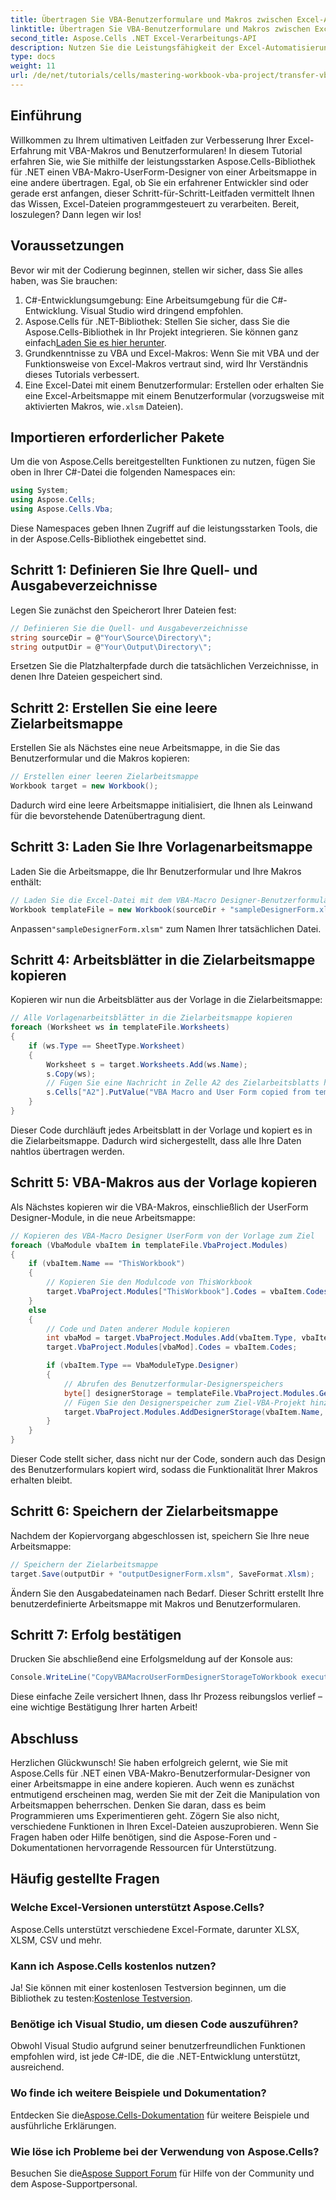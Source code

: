 ```yaml
---
title: Übertragen Sie VBA-Benutzerformulare und Makros zwischen Excel-Arbeitsmappen
linktitle: Übertragen Sie VBA-Benutzerformulare und Makros zwischen Excel-Arbeitsmappen
second_title: Aspose.Cells .NET Excel-Verarbeitungs-API
description: Nutzen Sie die Leistungsfähigkeit der Excel-Automatisierung mit diesem umfassenden Leitfaden zum Übertragen von VBA-Benutzerformularen und Makros zwischen Arbeitsmappen mithilfe von Aspose.Cells für .NET. Perfekt für Anfänger und erfahrene Entwickler.
type: docs
weight: 11
url: /de/net/tutorials/cells/mastering-workbook-vba-project/transfer-vba-user-form-and-macro/
---
```

## Einführung

Willkommen zu Ihrem ultimativen Leitfaden zur Verbesserung Ihrer Excel-Erfahrung mit VBA-Makros und Benutzerformularen! In diesem Tutorial erfahren Sie, wie Sie mithilfe der leistungsstarken Aspose.Cells-Bibliothek für .NET einen VBA-Makro-UserForm-Designer von einer Arbeitsmappe in eine andere übertragen. Egal, ob Sie ein erfahrener Entwickler sind oder gerade erst anfangen, dieser Schritt-für-Schritt-Leitfaden vermittelt Ihnen das Wissen, Excel-Dateien programmgesteuert zu verarbeiten. Bereit, loszulegen? Dann legen wir los!

## Voraussetzungen
Bevor wir mit der Codierung beginnen, stellen wir sicher, dass Sie alles haben, was Sie brauchen:

1. C#-Entwicklungsumgebung: Eine Arbeitsumgebung für die C#-Entwicklung. Visual Studio wird dringend empfohlen.
2.  Aspose.Cells für .NET-Bibliothek: Stellen Sie sicher, dass Sie die Aspose.Cells-Bibliothek in Ihr Projekt integrieren. Sie können ganz einfach[Laden Sie es hier herunter](https://releases.aspose.com/cells/net/).
3. Grundkenntnisse zu VBA und Excel-Makros: Wenn Sie mit VBA und der Funktionsweise von Excel-Makros vertraut sind, wird Ihr Verständnis dieses Tutorials verbessert.
4. Eine Excel-Datei mit einem Benutzerformular: Erstellen oder erhalten Sie eine Excel-Arbeitsmappe mit einem Benutzerformular (vorzugsweise mit aktivierten Makros, wie`.xlsm` Dateien).

## Importieren erforderlicher Pakete
Um die von Aspose.Cells bereitgestellten Funktionen zu nutzen, fügen Sie oben in Ihrer C#-Datei die folgenden Namespaces ein:

```csharp
using System;
using Aspose.Cells;
using Aspose.Cells.Vba;
```

Diese Namespaces geben Ihnen Zugriff auf die leistungsstarken Tools, die in der Aspose.Cells-Bibliothek eingebettet sind.

## Schritt 1: Definieren Sie Ihre Quell- und Ausgabeverzeichnisse
Legen Sie zunächst den Speicherort Ihrer Dateien fest:

```csharp
// Definieren Sie die Quell- und Ausgabeverzeichnisse
string sourceDir = @"Your\Source\Directory\";
string outputDir = @"Your\Output\Directory\";
```

Ersetzen Sie die Platzhalterpfade durch die tatsächlichen Verzeichnisse, in denen Ihre Dateien gespeichert sind.

## Schritt 2: Erstellen Sie eine leere Zielarbeitsmappe
Erstellen Sie als Nächstes eine neue Arbeitsmappe, in die Sie das Benutzerformular und die Makros kopieren:

```csharp
// Erstellen einer leeren Zielarbeitsmappe
Workbook target = new Workbook();
```

Dadurch wird eine leere Arbeitsmappe initialisiert, die Ihnen als Leinwand für die bevorstehende Datenübertragung dient.

## Schritt 3: Laden Sie Ihre Vorlagenarbeitsmappe
Laden Sie die Arbeitsmappe, die Ihr Benutzerformular und Ihre Makros enthält:

```csharp
// Laden Sie die Excel-Datei mit dem VBA-Macro Designer-Benutzerformular
Workbook templateFile = new Workbook(sourceDir + "sampleDesignerForm.xlsm");
```

Anpassen`"sampleDesignerForm.xlsm"` zum Namen Ihrer tatsächlichen Datei.

## Schritt 4: Arbeitsblätter in die Zielarbeitsmappe kopieren
Kopieren wir nun die Arbeitsblätter aus der Vorlage in die Zielarbeitsmappe:

```csharp
// Alle Vorlagenarbeitsblätter in die Zielarbeitsmappe kopieren
foreach (Worksheet ws in templateFile.Worksheets)
{
    if (ws.Type == SheetType.Worksheet)
    {
        Worksheet s = target.Worksheets.Add(ws.Name);
        s.Copy(ws);
        // Fügen Sie eine Nachricht in Zelle A2 des Zielarbeitsblatts hinzu
        s.Cells["A2"].PutValue("VBA Macro and User Form copied from template to target.");
    }
}
```

Dieser Code durchläuft jedes Arbeitsblatt in der Vorlage und kopiert es in die Zielarbeitsmappe. Dadurch wird sichergestellt, dass alle Ihre Daten nahtlos übertragen werden.

## Schritt 5: VBA-Makros aus der Vorlage kopieren
Als Nächstes kopieren wir die VBA-Makros, einschließlich der UserForm Designer-Module, in die neue Arbeitsmappe:

```csharp
// Kopieren des VBA-Macro Designer UserForm von der Vorlage zum Ziel
foreach (VbaModule vbaItem in templateFile.VbaProject.Modules)
{
    if (vbaItem.Name == "ThisWorkbook")
    {
        // Kopieren Sie den Modulcode von ThisWorkbook
        target.VbaProject.Modules["ThisWorkbook"].Codes = vbaItem.Codes;
    }
    else
    {
        // Code und Daten anderer Module kopieren
        int vbaMod = target.VbaProject.Modules.Add(vbaItem.Type, vbaItem.Name);
        target.VbaProject.Modules[vbaMod].Codes = vbaItem.Codes;

        if (vbaItem.Type == VbaModuleType.Designer)
        {
            // Abrufen des Benutzerformular-Designerspeichers
            byte[] designerStorage = templateFile.VbaProject.Modules.GetDesignerStorage(vbaItem.Name);
            // Fügen Sie den Designerspeicher zum Ziel-VBA-Projekt hinzu
            target.VbaProject.Modules.AddDesignerStorage(vbaItem.Name, designerStorage);
        }
    }
}
```

Dieser Code stellt sicher, dass nicht nur der Code, sondern auch das Design des Benutzerformulars kopiert wird, sodass die Funktionalität Ihrer Makros erhalten bleibt.

## Schritt 6: Speichern der Zielarbeitsmappe
Nachdem der Kopiervorgang abgeschlossen ist, speichern Sie Ihre neue Arbeitsmappe:

```csharp
// Speichern der Zielarbeitsmappe
target.Save(outputDir + "outputDesignerForm.xlsm", SaveFormat.Xlsm);
```

Ändern Sie den Ausgabedateinamen nach Bedarf. Dieser Schritt erstellt Ihre benutzerdefinierte Arbeitsmappe mit Makros und Benutzerformularen.

## Schritt 7: Erfolg bestätigen
Drucken Sie abschließend eine Erfolgsmeldung auf der Konsole aus:

```csharp
Console.WriteLine("CopyVBAMacroUserFormDesignerStorageToWorkbook executed successfully.\r\n");
```

Diese einfache Zeile versichert Ihnen, dass Ihr Prozess reibungslos verlief – eine wichtige Bestätigung Ihrer harten Arbeit!

## Abschluss
Herzlichen Glückwunsch! Sie haben erfolgreich gelernt, wie Sie mit Aspose.Cells für .NET einen VBA-Makro-Benutzerformular-Designer von einer Arbeitsmappe in eine andere kopieren. Auch wenn es zunächst entmutigend erscheinen mag, werden Sie mit der Zeit die Manipulation von Arbeitsmappen beherrschen. Denken Sie daran, dass es beim Programmieren ums Experimentieren geht. Zögern Sie also nicht, verschiedene Funktionen in Ihren Excel-Dateien auszuprobieren. Wenn Sie Fragen haben oder Hilfe benötigen, sind die Aspose-Foren und -Dokumentationen hervorragende Ressourcen für Unterstützung.

## Häufig gestellte Fragen

### Welche Excel-Versionen unterstützt Aspose.Cells?
Aspose.Cells unterstützt verschiedene Excel-Formate, darunter XLSX, XLSM, CSV und mehr.

### Kann ich Aspose.Cells kostenlos nutzen?
 Ja! Sie können mit einer kostenlosen Testversion beginnen, um die Bibliothek zu testen:[Kostenlose Testversion](https://releases.aspose.com/).

### Benötige ich Visual Studio, um diesen Code auszuführen?
Obwohl Visual Studio aufgrund seiner benutzerfreundlichen Funktionen empfohlen wird, ist jede C#-IDE, die die .NET-Entwicklung unterstützt, ausreichend.

### Wo finde ich weitere Beispiele und Dokumentation?
 Entdecken Sie die[Aspose.Cells-Dokumentation](https://reference.aspose.com/cells/net/) für weitere Beispiele und ausführliche Erklärungen.

### Wie löse ich Probleme bei der Verwendung von Aspose.Cells?
 Besuchen Sie die[Aspose Support Forum](https://forum.aspose.com/c/cells/9) für Hilfe von der Community und dem Aspose-Supportpersonal.